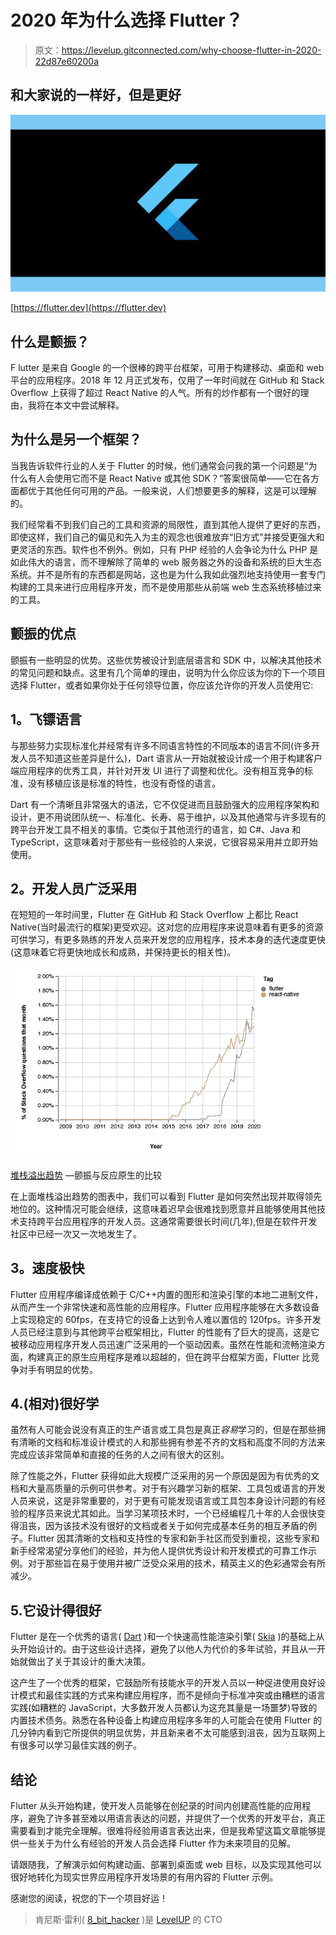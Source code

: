 # 2020 年为什么选择 Flutter？

> 原文：<https://levelup.gitconnected.com/why-choose-flutter-in-2020-22d87e60200a>

## 和大家说的一样好，但是更好

![](img/254390793be4c9f543cab91e818ce9f0.png)

[https://flutter.dev](https://flutter.dev)

## 什么是颤振？

F lutter 是来自 Google 的一个很棒的跨平台框架，可用于构建移动、桌面和 web 平台的应用程序。2018 年 12 月正式发布，仅用了一年时间就在 GitHub 和 Stack Overflow 上获得了超过 React Native 的人气。所有的炒作都有一个很好的理由，我将在本文中尝试解释。

## 为什么是另一个框架？

当我告诉软件行业的人关于 Flutter 的时候，他们通常会问我的第一个问题是“为什么有人会使用它而不是 React Native 或其他 SDK？”答案很简单——它在各方面都优于其他任何可用的产品。一般来说，人们想要更多的解释，这是可以理解的。

我们经常看不到我们自己的工具和资源的局限性，直到其他人提供了更好的东西，即使这样，我们自己的偏见和先入为主的观念也很难放弃“旧方式”并接受更强大和更灵活的东西。软件也不例外。例如，只有 PHP 经验的人会争论为什么 PHP 是如此伟大的语言，而不理解除了简单的 web 服务器之外的设备和系统的巨大生态系统。并不是所有的东西都是网站，这也是为什么我如此强烈地支持使用一套专门构建的工具来进行应用程序开发，而不是使用那些从前端 web 生态系统移植过来的工具。

## 颤振的优点

颤振有一些明显的优势。这些优势被设计到底层语言和 SDK 中，以解决其他技术的常见问题和缺点。这里有几个简单的理由，说明为什么你应该为你的下一个项目选择 Flutter，或者如果你处于任何领导位置，你应该允许你的开发人员使用它:

## **1。飞镖语言**

与那些努力实现标准化并经常有许多不同语言特性的不同版本的语言不同(许多开发人员不知道这些差异是什么)，Dart 语言从一开始就被设计成一个用于构建客户端应用程序的优秀工具，并针对开发 UI 进行了调整和优化。没有相互竞争的标准，没有移植应该是标准的特性，也没有奇怪的语言。

Dart 有一个清晰且非常强大的语法，它不仅促进而且鼓励强大的应用程序架构和设计，更不用说团队统一、标准化、长寿、易于维护，以及其他通常与许多现有的跨平台开发工具不相关的事情。它类似于其他流行的语言，如 C#、Java 和 TypeScript，这意味着对于那些有一些经验的人来说，它很容易采用并立即开始使用。

## **2。开发人员广泛采用**

在短短的一年时间里，Flutter 在 GitHub 和 Stack Overflow 上都比 React Native(当时最流行的框架)更受欢迎。这对您的应用程序来说意味着有更多的资源可供学习，有更多熟练的开发人员来开发您的应用程序，技术本身的迭代速度更快(这意味着它将更快地成长和成熟，并保持更长的相关性)。

![](img/e0a1e1e815d815a2fa51cd82aa9505ac.png)

[堆栈溢出趋势](https://insights.stackoverflow.com/trends?tags=flutter%2Creact-native) —颤振与反应原生的比较

在上面堆栈溢出趋势的图表中，我们可以看到 Flutter 是如何突然出现并取得领先地位的。这种情况可能会继续，这意味着迟早会很难找到愿意并且能够使用其他技术支持跨平台应用程序的开发人员。这通常需要很长时间(几年),但是在软件开发社区中已经一次又一次地发生了。

## **3。速度极快**

Flutter 应用程序编译成依赖于 C/C++内置的图形和渲染引擎的本地二进制文件，从而产生一个非常快速和高性能的应用程序。Flutter 应用程序能够在大多数设备上实现稳定的 60fps，在支持它的设备上达到令人难以置信的 120fps。许多开发人员已经注意到与其他跨平台框架相比，Flutter 的性能有了巨大的提高，这是它被移动应用程序开发人员迅速广泛采用的一个驱动因素。虽然在性能和流畅渲染方面，构建真正的原生应用程序是难以超越的，但在跨平台框架方面，Flutter 比竞争对手有明显的优势。

## 4.(相对)很好学

虽然有人可能会说没有真正的生产语言或工具包是真正*容易*学习的，但是在那些拥有清晰的文档和标准设计模式的人和那些拥有参差不齐的文档和高度不同的方法来完成应该非常简单和直接的任务的人之间有很大的区别。

除了性能之外，Flutter 获得如此大规模广泛采用的另一个原因是因为有优秀的文档和大量高质量的示例可供参考。对于有兴趣学习新的框架、工具包或语言的开发人员来说，这是非常重要的，对于更有可能发现语言或工具包本身设计问题的有经验的程序员来说尤其如此。当学习某项技术时，一个已经编程几十年的人会很快变得沮丧，因为该技术没有很好的文档或者关于如何完成基本任务的相互矛盾的例子。Flutter 因其清晰的文档和支持性的专家和新手社区而受到重视，这些专家和新手经常渴望分享他们的经验，并为他人提供优秀设计和开发模式的可靠工作示例。对于那些旨在易于使用并被广泛受众采用的技术，精英主义的色彩通常会有所减少。

## 5.它设计得很好

Flutter 是在一个优秀的语言( [Dart](https://dart.dev) )和一个快速高性能渲染引擎( [Skia](https://skia.org/) )的基础上从头开始设计的。由于这些设计选择，避免了以他人为代价的多年试验，并且从一开始就做出了关于其设计的重大决策。

这产生了一个优秀的框架，它鼓励所有技能水平的开发人员以一种促进使用良好设计模式和最佳实践的方式来构建应用程序，而不是倾向于标准冲突或由糟糕的语言实践(如糟糕的 JavaScript，大多数开发人员都认为这充其量是一场噩梦)导致的内置技术债务。熟悉在各种设备上构建应用程序多年的人可能会在使用 Flutter 的几分钟内看到它所提供的明显优势，并且新来者不太可能感到沮丧，因为互联网上有很多可以学习最佳实践的例子。

## 结论

Flutter 从头开始构建，使开发人员能够在创纪录的时间内创建高性能的应用程序，避免了许多甚至难以用语言表达的问题，并提供了一个优秀的开发平台，真正需要看到才能完全理解。很难将经验用语言表达出来，但是我希望这篇文章能够提供一些关于为什么有经验的开发人员会选择 Flutter 作为未来项目的见解。

请跟随我，了解演示如何构建动画、部署到桌面或 web 目标，以及实现其他可以很好地转化为现实世界应用程序开发场景的有用内容的 Flutter 示例。

感谢您的阅读，祝您的下一个项目好运！

> 肯尼斯·雷利( [8_bit_hacker](https://twitter.com/8_bit_hacker) )是 [LevelUP](https://lvl-up.tech) 的 CTO